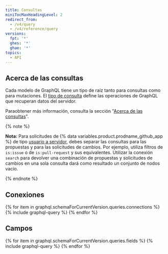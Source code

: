 ```yaml
---
title: Consultas
miniTocMaxHeadingLevel: 2
redirect_from:
  - /v4/query
  - /v4/reference/query
versions:
  fpt: '*'
  ghes: '*'
  ghae: '*'
topics:
  - API
---
```


## Acerca de las consultas

Cada modelo de GraphQL tiene un tipo de raíz tanto para consultas como para mutaciones. El [tipo de consulta](https://graphql.github.io/graphql-spec/June2018/#sec-Type-System) define las operaciones de GraphQL que recuperan datos del servidor.

Paraobtener más información, consulta la sección "[Acerca de las consultas](/graphql/guides/forming-calls-with-graphql#about-queries)".

{% note %}

**Nota:** Para solicitudes de {% data variables.product.prodname_github_app %} de tipo [usuario a servidor](/developers/apps/identifying-and-authorizing-users-for-github-apps#user-to-server-requests), debes separar las consultas para las propuestas y para las solicitudes de cambios. Por ejemplo, utiliza filtros de `is:issue` o de `is:pull-request` y sus equivalentes. Utilizar la conexión `search` para devolver una combinación de propuestas y solicitudes de cambios en una sola consulta dará como resultado un conjunto de nodos vacío.

{% endnote %}

## Conexiones

{% for item in graphql.schemaForCurrentVersion.queries.connections %}
  {% include graphql-query %}
{% endfor %}

## Campos

{% for item in graphql.schemaForCurrentVersion.queries.fields %}
  {% include graphql-query %}
{% endfor %}

